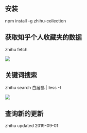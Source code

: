 ## 安装

npm install -g zhihu-collection


## 获取知乎个人收藏夹的数据

zhihu fetch

![](https://github.com/quanxiaoxiao/zhihu-collection/static/fetch.git)


## 关键词搜索

zhihu search 白居易 | less -I

![](https://github.com/quanxiaoxiao/zhihu-collection/static/search.git)


## 查询新的更新

zhihu updated 2019-09-01
